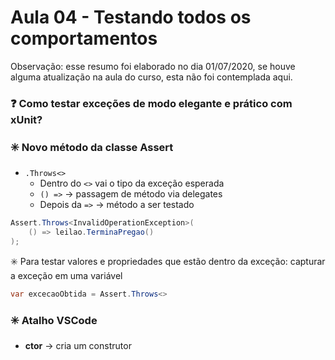 # Aula 04 - Testando todos os comportamentos

Observação: esse resumo foi elaborado no dia 01/07/2020, se houve alguma atualização na aula do curso, esta não foi contemplada aqui.

### :question: Como testar exceções de modo elegante e prático com xUnit?

### :eight_spoked_asterisk: Novo método da classe Assert
* `.Throws<>`
    * Dentro do `<>` vai o tipo da exceção esperada
    * `() =>` → passagem de método via delegates
    * Depois da `=>` → método a ser testado

```csharp
Assert.Throws<InvalidOperationException>(
    () => leilao.TerminaPregao()
);
```

:eight_spoked_asterisk: Para testar valores e propriedades que estão dentro da exceção: capturar a exceção em uma variável
```csharp
var excecaoObtida = Assert.Throws<>
```

### :eight_spoked_asterisk: Atalho VSCode
* **ctor** → cria um construtor